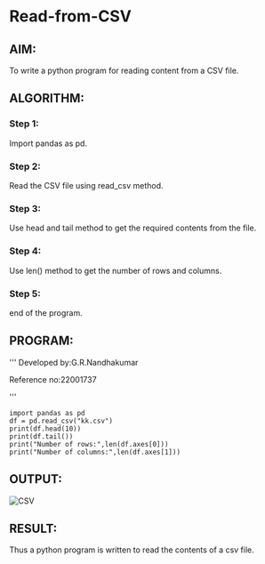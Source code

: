 # Read-from-CSV

## AIM:
To write a python program for reading content from a CSV file.

## ALGORITHM:
### Step 1:
Import pandas as pd.

### Step 2:
Read the CSV file using read_csv method.

### Step 3:
Use head and tail method to get the required contents from the file.

### Step 4:
Use len() method to get the number of rows and columns.

### Step 5:
end of the program.

## PROGRAM:
'''
Developed by:G.R.Nandhakumar

Reference no:22001737

'''
```
import pandas as pd
df = pd.read_csv("kk.csv")
print(df.head(10))
print(df.tail())
print("Number of rows:",len(df.axes[0]))
print("Number of columns:",len(df.axes[1])) 
```

## OUTPUT:
![CSV](https://user-images.githubusercontent.com/120230694/214808017-38286a2d-7f98-43f6-861a-a3d10de2f691.png)


## RESULT:
Thus a python program is written to read the contents of a csv file.
